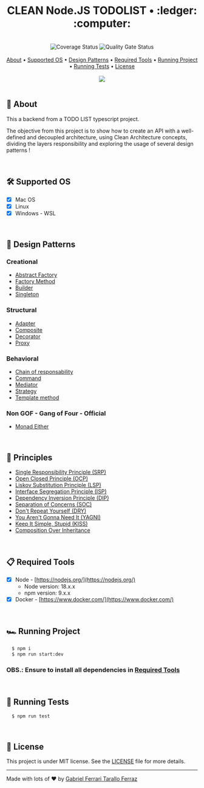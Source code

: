 <div align="center">
	<h1>CLEAN Node.JS TODOLIST • :ledger: :computer:</h1>
</div>

<br/>

<div align="center">
  <img src='https://coveralls.io/repos/github/gftf2011/clean-todolist/badge.svg?branch=main' alt='Coverage Status' />
  <img src='https://sonarcloud.io/api/project_badges/measure?project=gftf2011_clean-node-todolist&metric=alert_status' alt='Quality Gate Status' />
</div>

<br/>

<div align="center">
  <a href="#page_facing_up-about">About</a> •
  <a href="#hammer_and_wrench-supported-os">Supported OS</a> • 
  <a href="#large_blue_diamond-design-patterns">Design Patterns</a> •
  <a href="#clipboard-required-tools">Required Tools</a> •
  <a href="#racing_car-running-project">Running Project</a> •
  <a href="#test_tube-running-tests">Running Tests</a> •
  <a href="#memo-license">License</a>
</div>

<br/>

<div align="center">
  <img src="https://github.com/gftf2011/clean-todolist/blob/main/.github/images/background.png" />
</div>

<br/>

## :page_facing_up: About

This a backend from a TODO LIST typescript project.

The objective from this project is to show how to create an API with a well-defined and decoupled architecture, using Clean Architecture concepts, dividing the layers responsibility and exploring the usage of several design patterns !

<br/>

## :hammer_and_wrench: Supported OS

- [x] Mac OS
- [x] Linux
- [x] Windows - WSL 

<br/>

## :large_blue_diamond: Design Patterns

### Creational

- [Abstract Factory](https://refactoring.guru/design-patterns/abstract-factory)
- [Factory Method](https://refactoring.guru/design-patterns/factory-method)
- [Builder](https://refactoring.guru/design-patterns/builder)
- [Singleton](https://refactoring.guru/design-patterns/singleton)


### Structural

- [Adapter](https://refactoring.guru/design-patterns/adapter)
- [Composite](https://refactoring.guru/design-patterns/composite)
- [Decorator](https://refactoring.guru/design-patterns/decorator)
- [Proxy](https://refactoring.guru/design-patterns/proxy)

### Behavioral

- [Chain of responsability](https://refactoring.guru/design-patterns/chain-of-responsibility)
- [Command](https://refactoring.guru/design-patterns/command)
- [Mediator](https://refactoring.guru/design-patterns/mediator)
- [Strategy](https://refactoring.guru/design-patterns/strategy)
- [Template method](https://refactoring.guru/design-patterns/template-method)

### Non GOF - Gang of Four - Official

- [Monad Either](https://itnext.io/either-monad-a-functional-approach-to-error-handling-in-js-ffdc2917ab2)

<br/>

## :blue_book: Principles

- [Single Responsibility Principle (SRP)](https://en.wikipedia.org/wiki/Single-responsibility_principle)
- [Open Closed Principle (OCP)](https://en.wikipedia.org/wiki/Open%E2%80%93closed_principle)
- [Liskov Substitution Principle (LSP)](https://en.wikipedia.org/wiki/Liskov_substitution_principle)
- [Interface Segregation Principle (ISP)](https://en.wikipedia.org/wiki/Interface_segregation_principle)
- [Dependency Inversion Principle (DIP)](https://en.wikipedia.org/wiki/Dependency_inversion_principle)
- [Separation of Concerns (SOC)](https://en.wikipedia.org/wiki/Separation_of_concerns)
- [Don't Repeat Yourself (DRY)](https://en.wikipedia.org/wiki/Don%27t_repeat_yourself)
- [You Aren't Gonna Need It (YAGNI)](https://en.wikipedia.org/wiki/You_aren%27t_gonna_need_it)
- [Keep It Simple, Stupid (KISS)](https://en.wikipedia.org/wiki/KISS_principle)
- [Composition Over Inheritance](https://en.wikipedia.org/wiki/Composition_over_inheritance)

<br/>

## :clipboard: Required Tools

- [x] Node - [https://nodejs.org/](https://nodejs.org/)
  - Node version: 18.x.x
  - npm version: 9.x.x
- [x] Docker - [https://www.docker.com/](https://www.docker.com/)

<br/>

## :racing_car: Running Project
```sh
  $ npm i
  $ npm run start:dev
```

### OBS.: Ensure to install all dependencies in <a href="#clipboard-required-tools">Required Tools</a>

<br/>

## :test_tube: Running Tests
```sh
  $ npm run test
```

<br/>

## :memo: License

This project is under MIT license. See the [LICENSE](https://github.com/gftf2011/clean-node-todolist/blob/main/LICENSE) file for more details.

---

Made with lots of :heart: by [Gabriel Ferrari Tarallo Ferraz](https://www.linkedin.com/in/gabriel-ferrari-tarallo-ferraz/)
